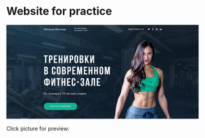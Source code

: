 <h1>Website for practice</h1>


<p>
	<a href="https://grivenn.github.io/ed_Fitness/my_index.html" target="_blank"><img src="https://raw.githubusercontent.com/grivenn/ed_Fitness/master/img/preview.jpg" alt="Site Preview"></a>
	<p>Click picture for preview:</p>
</p>
